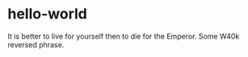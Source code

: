 # hello-world
It is better to live for yourself then to die for the Emperor.
Some W40k reversed phrase.
